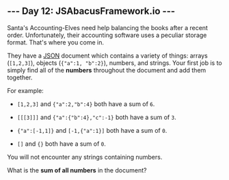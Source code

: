 ## --- Day 12: JSAbacusFramework.io ---
Santa's Accounting-Elves need help balancing the books after a recent order. Unfortunately, their accounting software uses a peculiar storage format. That's where you come in.
 
They have a [JSON](http://json.org/) document which contains a variety of things: arrays (`[1,2,3]`), objects (`{"a":1, "b":2}`), numbers, and strings. Your first job is to simply find all of the **numbers** throughout the document and add them together.
 
For example:
 
 
- `[1,2,3]` and `{"a":2,"b":4}` both have a sum of `6`.
 
- `[[[3]]]` and `{"a":{"b":4},"c":-1}` both have a sum of `3`.
 
- `{"a":[-1,1]}` and `[-1,{"a":1}]` both have a sum of `0`.
 
- `[]` and `{}` both have a sum of `0`.
 
 
You will not encounter<!--- Nor are you likely to be eaten by a grue... during *this* puzzle, anyway. --> any strings containing numbers.
 
What is the **sum of all numbers** in the document?
 